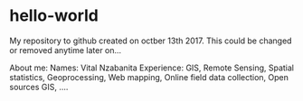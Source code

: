 # hello-world
My repository to github created on octber 13th 2017. This could be changed or removed anytime later on...

About me:
Names: Vital Nzabanita
Experience: GIS, Remote Sensing, Spatial statistics, Geoprocessing, Web mapping, Online field data collection, Open sources GIS, ....
